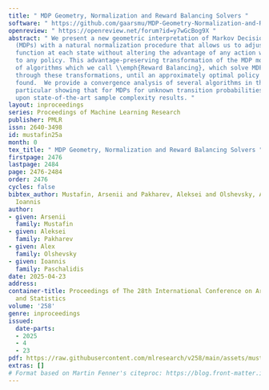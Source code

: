 ```yaml
---
title: " MDP Geometry, Normalization and Reward Balancing Solvers "
software: " https://github.com/gaarsmu/MDP-Geometry-Normalization-and-Reward-Balancing-Solvers "
openreview: " https://openreview.net/forum?id=y7wGcBog9X "
abstract: " We present a new geometric interpretation of Markov Decision Processes
  (MDPs) with a natural normalization procedure that allows us to adjust the value
  function at each state without altering the advantage of any action with respect
  to any policy. This advantage-preserving transformation of the MDP motivates a class
  of algorithms which we call \\emph{Reward Balancing}, which solve MDPs by iterating
  through these transformations, until an approximately optimal policy can be trivially
  found.  We provide a convergence analysis of several algorithms in this class, in
  particular showing that for MDPs for unknown transition probabilities we can improve
  upon state-of-the-art sample complexity results. "
layout: inproceedings
series: Proceedings of Machine Learning Research
publisher: PMLR
issn: 2640-3498
id: mustafin25a
month: 0
tex_title: " MDP Geometry, Normalization and Reward Balancing Solvers "
firstpage: 2476
lastpage: 2484
page: 2476-2484
order: 2476
cycles: false
bibtex_author: Mustafin, Arsenii and Pakharev, Aleksei and Olshevsky, Alex and Paschalidis,
  Ioannis
author:
- given: Arsenii
  family: Mustafin
- given: Aleksei
  family: Pakharev
- given: Alex
  family: Olshevsky
- given: Ioannis
  family: Paschalidis
date: 2025-04-23
address:
container-title: Proceedings of The 28th International Conference on Artificial Intelligence
  and Statistics
volume: '258'
genre: inproceedings
issued:
  date-parts:
  - 2025
  - 4
  - 23
pdf: https://raw.githubusercontent.com/mlresearch/v258/main/assets/mustafin25a/mustafin25a.pdf
extras: []
# Format based on Martin Fenner's citeproc: https://blog.front-matter.io/posts/citeproc-yaml-for-bibliographies/
---
```

